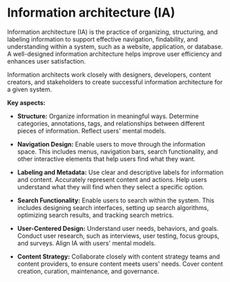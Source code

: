 # Information architecture (IA)

Information architecture (IA) is the practice of organizing, structuring, and labeling information to support effective navigation, findability, and understanding within a system, such as a website, application, or database. A well-designed information architecture helps improve user efficiency and enhances user satisfaction.

Information architects work closely with designers, developers, content creators, and stakeholders to create successful information architecture for a given system.

**Key aspects:**

* **Structure:** Organize information in meaningful ways. Determine categories, annotations, tags, and relationships between different pieces of information. Reflect users' mental models.

* **Navigation Design:** Enable users to move through the information space. This includes menus, navigation bars, search functionality, and other interactive elements that help users find what they want.

* **Labeling and Metadata:** Use clear and descriptive labels for information and content. Accurately represent content and actions. Help users understand what they will find when they select a specific option.

* **Search Functionality:** Enable users to search within the system. This includes designing search interfaces, setting up search algorithms, optimizing search results, and tracking search metrics.

* **User-Centered Design:** Understand user needs, behaviors, and goals. Conduct user research, such as interviews, user testing, focus groups, and surveys. Align IA with users' mental models.

* **Content Strategy:** Collaborate closely with content strategy teams and content providers, to ensure content meets users' needs. Cover content creation, curation, maintenance, and governance.
